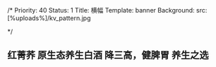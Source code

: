/*
Priority: 40
Status: 1
Title: 横幅
Template: banner
Background: 
  src: [%uploads%]/kv_pattern.jpg

*/
<h2>红菁荞 原生态养生白酒 <b>降三高，健脾胃</b> 养生之选</h2>